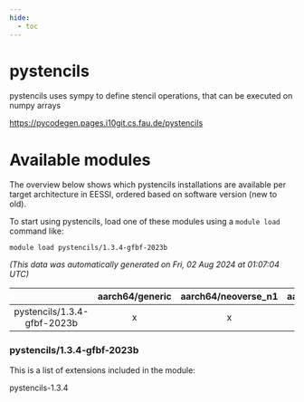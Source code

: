 ```yaml
---
hide:
  - toc
---
```


pystencils
==========


pystencils uses sympy to define stencil operations, that can be executed on numpy arrays

https://pycodegen.pages.i10git.cs.fau.de/pystencils
# Available modules


The overview below shows which pystencils installations are available per target architecture in EESSI, ordered based on software version (new to old).

To start using pystencils, load one of these modules using a `module load` command like:

```shell
module load pystencils/1.3.4-gfbf-2023b
```

*(This data was automatically generated on Fri, 02 Aug 2024 at 01:07:04 UTC)*  

| |aarch64/generic|aarch64/neoverse_n1|aarch64/neoverse_v1|x86_64/generic|x86_64/amd/zen2|x86_64/amd/zen3|x86_64/amd/zen4|x86_64/intel/haswell|x86_64/intel/skylake_avx512|
| :---: | :---: | :---: | :---: | :---: | :---: | :---: | :---: | :---: | :---: |
|pystencils/1.3.4-gfbf-2023b|x|x|x|x|x|x|x|x|x|


### pystencils/1.3.4-gfbf-2023b

This is a list of extensions included in the module:

pystencils-1.3.4